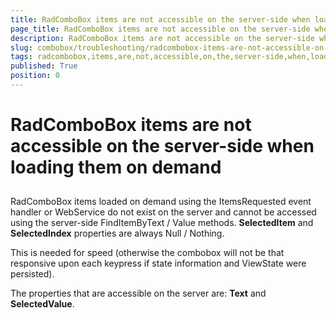```yaml
---
title: RadComboBox items are not accessible on the server-side when loading them on demand
page_title: RadComboBox items are not accessible on the server-side when loading them on demand | UI for ASP.NET AJAX Documentation
description: RadComboBox items are not accessible on the server-side when loading them on demand
slug: combobox/troubleshooting/radcombobox-items-are-not-accessible-on-the-server-side-when-loading-them-on-demand
tags: radcombobox,items,are,not,accessible,on,the,server-side,when,loading,them,on,demand
published: True
position: 0
---
```


# RadComboBox items are not accessible on the server-side when loading them on demand



## 

RadComboBox items loaded on demand using the ItemsRequested event handler or WebService do not exist on the server and cannot be accessed using the server-side FindItemByText / Value methods. __SelectedItem__ and __SelectedIndex__ properties are always Null / Nothing.

This is needed for speed (otherwise the combobox will not be that responsive upon each keypress if state information and ViewState were persisted).

The properties that are accessible on the server are: __Text__ and __SelectedValue__.
